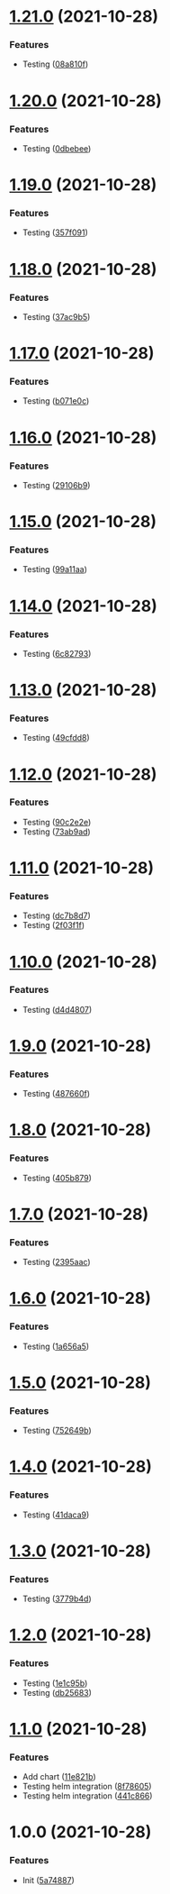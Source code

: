 # [1.21.0](https://github.com/NoUseFreak/pipeline-poc/compare/v1.20.0...v1.21.0) (2021-10-28)


### Features

* Testing ([08a810f](https://github.com/NoUseFreak/pipeline-poc/commit/08a810fdd38fcf49007d35c0f4977975b12843c0))

# [1.20.0](https://github.com/NoUseFreak/pipeline-poc/compare/v1.19.0...v1.20.0) (2021-10-28)


### Features

* Testing ([0dbebee](https://github.com/NoUseFreak/pipeline-poc/commit/0dbebee8dcbb6ccaa3c61ceeaaf7c7652981ba84))

# [1.19.0](https://github.com/NoUseFreak/pipeline-poc/compare/v1.18.0...v1.19.0) (2021-10-28)


### Features

* Testing ([357f091](https://github.com/NoUseFreak/pipeline-poc/commit/357f0916e76d2d7795cd3e005fbb9e71623e040b))

# [1.18.0](https://github.com/NoUseFreak/pipeline-poc/compare/v1.17.0...v1.18.0) (2021-10-28)


### Features

* Testing ([37ac9b5](https://github.com/NoUseFreak/pipeline-poc/commit/37ac9b5ade48a5dc56a533f9d11a4d4fe99b1436))

# [1.17.0](https://github.com/NoUseFreak/pipeline-poc/compare/v1.16.0...v1.17.0) (2021-10-28)


### Features

* Testing ([b071e0c](https://github.com/NoUseFreak/pipeline-poc/commit/b071e0c70d7896e9a14a49889fddbfb5f58e7dfb))

# [1.16.0](https://github.com/NoUseFreak/pipeline-poc/compare/v1.15.0...v1.16.0) (2021-10-28)


### Features

* Testing ([29106b9](https://github.com/NoUseFreak/pipeline-poc/commit/29106b90a2296977f29c22f4c95377af41fc3352))

# [1.15.0](https://github.com/NoUseFreak/pipeline-poc/compare/v1.14.0...v1.15.0) (2021-10-28)


### Features

* Testing ([99a11aa](https://github.com/NoUseFreak/pipeline-poc/commit/99a11aa9768094c4905062e3375d50511ce90d1b))

# [1.14.0](https://github.com/NoUseFreak/pipeline-poc/compare/v1.13.0...v1.14.0) (2021-10-28)


### Features

* Testing ([6c82793](https://github.com/NoUseFreak/pipeline-poc/commit/6c8279307b5e118bd263277b405359c2ea532a3e))

# [1.13.0](https://github.com/NoUseFreak/pipeline-poc/compare/v1.12.0...v1.13.0) (2021-10-28)


### Features

* Testing ([49cfdd8](https://github.com/NoUseFreak/pipeline-poc/commit/49cfdd8475f46c3ae3f80fcf61506a20fd7ba7a1))

# [1.12.0](https://github.com/NoUseFreak/pipeline-poc/compare/v1.11.0...v1.12.0) (2021-10-28)


### Features

* Testing ([90c2e2e](https://github.com/NoUseFreak/pipeline-poc/commit/90c2e2e36024c01b557ba7a771e35fcb8413d5a1))
* Testing ([73ab9ad](https://github.com/NoUseFreak/pipeline-poc/commit/73ab9ad9f3dca78906dcfab60e4d31fa59d86373))

# [1.11.0](https://github.com/NoUseFreak/pipeline-poc/compare/v1.10.0...v1.11.0) (2021-10-28)


### Features

* Testing ([dc7b8d7](https://github.com/NoUseFreak/pipeline-poc/commit/dc7b8d7565fc5a54e25e8881b8228e211471ccc2))
* Testing ([2f03f1f](https://github.com/NoUseFreak/pipeline-poc/commit/2f03f1f80b76a15c38565540fad9f75e0df8d4b3))

# [1.10.0](https://github.com/NoUseFreak/pipeline-poc/compare/v1.9.0...v1.10.0) (2021-10-28)


### Features

* Testing ([d4d4807](https://github.com/NoUseFreak/pipeline-poc/commit/d4d4807e3f4e5a76bff97f84359856c9a81b63fc))

# [1.9.0](https://github.com/NoUseFreak/pipeline-poc/compare/v1.8.0...v1.9.0) (2021-10-28)


### Features

* Testing ([487660f](https://github.com/NoUseFreak/pipeline-poc/commit/487660f6bde0a176db4f398e447def93e090f7c2))

# [1.8.0](https://github.com/NoUseFreak/pipeline-poc/compare/v1.7.0...v1.8.0) (2021-10-28)


### Features

* Testing ([405b879](https://github.com/NoUseFreak/pipeline-poc/commit/405b879c7fe0941fe175ac9b0f73b66e147bc506))

# [1.7.0](https://github.com/NoUseFreak/pipeline-poc/compare/v1.6.0...v1.7.0) (2021-10-28)


### Features

* Testing ([2395aac](https://github.com/NoUseFreak/pipeline-poc/commit/2395aac4cc1fc7ad78699aa6a2f433dc52c593db))

# [1.6.0](https://github.com/NoUseFreak/pipeline-poc/compare/v1.5.0...v1.6.0) (2021-10-28)


### Features

* Testing ([1a656a5](https://github.com/NoUseFreak/pipeline-poc/commit/1a656a5c3935b8e899fa03be0be0fc539557167f))

# [1.5.0](https://github.com/NoUseFreak/pipeline-poc/compare/v1.4.0...v1.5.0) (2021-10-28)


### Features

* Testing ([752649b](https://github.com/NoUseFreak/pipeline-poc/commit/752649b2484dcc56a4282e3bba3c27e07e44209d))

# [1.4.0](https://github.com/NoUseFreak/pipeline-poc/compare/v1.3.0...v1.4.0) (2021-10-28)


### Features

* Testing ([41daca9](https://github.com/NoUseFreak/pipeline-poc/commit/41daca91150c7388ee644c30348af7e4bf77f601))

# [1.3.0](https://github.com/NoUseFreak/pipeline-poc/compare/v1.2.0...v1.3.0) (2021-10-28)


### Features

* Testing ([3779b4d](https://github.com/NoUseFreak/pipeline-poc/commit/3779b4dda8ac072763059ee9dc7df984a369c2cd))

# [1.2.0](https://github.com/NoUseFreak/pipeline-poc/compare/v1.1.0...v1.2.0) (2021-10-28)


### Features

* Testing ([1e1c95b](https://github.com/NoUseFreak/pipeline-poc/commit/1e1c95b494664e2632026f9ff9419c16dfabcc2a))
* Testing ([db25683](https://github.com/NoUseFreak/pipeline-poc/commit/db256837244addc2921afaddfb9311da9fce06af))

# [1.1.0](https://github.com/NoUseFreak/pipeline-poc/compare/v1.0.0...v1.1.0) (2021-10-28)


### Features

* Add chart ([11e821b](https://github.com/NoUseFreak/pipeline-poc/commit/11e821bd4566efa99230e7fdc7b9fc87b78085fd))
* Testing helm integration ([8f78605](https://github.com/NoUseFreak/pipeline-poc/commit/8f786053c68b118541fe6bbe6643e1d5f0ae7eea))
* Testing helm integration ([441c866](https://github.com/NoUseFreak/pipeline-poc/commit/441c866c08e964cceb336d84ecb68a6cd94bcbef))

# 1.0.0 (2021-10-28)


### Features

* Init ([5a74887](https://github.com/NoUseFreak/pipeline-poc/commit/5a74887f9181508ae4f8b67fb16dabc5ab591e2f))
